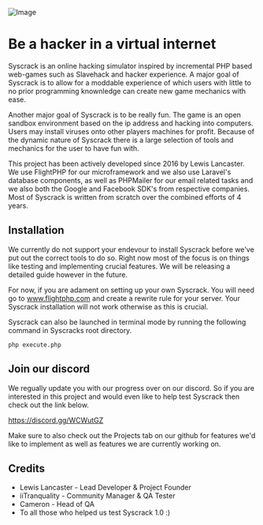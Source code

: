 ![Image](https://i.imgur.com/UVz5BSc.png)

# Be a hacker in a virtual internet

Syscrack is an online hacking simulator inspired by incremental PHP based web-games such as Slavehack and
hacker experience. A major goal of Syscrack is to allow for a moddable experience of which users with little to
no prior programming knownledge can create new game mechanics with ease. 

Another major goal of Syscrack is to be really fun. The game is an open sandbox environment based on the ip address
and hacking into computers. Users may install viruses onto other players machines for profit. Because of the
dynamic nature of Syscrack there is a large selection of tools and mechanics for the user to have fun with.

This project has been actively developed since 2016 by Lewis Lancaster. We use FlightPHP for our microframework
and we also use Laravel's database components, as well as PHPMailer for our email related tasks and we also both the
Google and Facebook SDK's from respective companies. Most of Syscrack is written from scratch over the combined efforts of
4 years.

## Installation

We currently do not support your endevour to install Syscrack before we've put out the correct tools to do so. Right now
most of the focus is on things like testing and implementing crucial features. We will be releasing a
detailed guide however in the future.

For now, if you are adament on setting up your own Syscrack. You will need go to www.flightphp.com and create a
rewrite rule for your server. Your Syscrack installation will not work otherwise as this is crucial.

Syscrack can also be launched in terminal mode by running the following command in Syscracks root directory.

`
php execute.php
`

## Join our discord

We regually update you with our progress over on our discord. So if you are interested in this project and would
even like to help test Syscrack then check out the link below.

https://discord.gg/WCWutGZ

Make sure to also check out the Projects tab on our github for features we'd like to implement as well as features
we are currently working on.

## Credits

* Lewis Lancaster - Lead Developer & Project Founder 
* iiTranquality - Community Manager & QA Tester
* Cameron - Head of QA
* To all those who helped us test Syscrack 1.0 :)